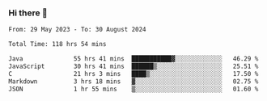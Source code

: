 ### Hi there 👋

<!--START_SECTION:waka-->

```txt
From: 29 May 2023 - To: 30 August 2024

Total Time: 118 hrs 54 mins

Java              55 hrs 41 mins  ███████████▓░░░░░░░░░░░░░   46.29 %
JavaScript        30 hrs 41 mins  ██████▒░░░░░░░░░░░░░░░░░░   25.51 %
C                 21 hrs 3 mins   ████▒░░░░░░░░░░░░░░░░░░░░   17.50 %
Markdown          3 hrs 18 mins   ▓░░░░░░░░░░░░░░░░░░░░░░░░   02.75 %
JSON              1 hr 55 mins    ▒░░░░░░░░░░░░░░░░░░░░░░░░   01.60 %
```

<!--END_SECTION:waka-->
<!--
**the-beef-calculator/the-beef-calculator** is a ✨ _special_ ✨ repository because its `README.md` (this file) appears on your GitHub profile.

Here are some ideas to get you started:

- 🔭 I’m currently working on ...
- 🌱 I’m currently learning ...
- 👯 I’m looking to collaborate on ...
- 🤔 I’m looking for help with ...
- 💬 Ask me about ...
- 📫 How to reach me: ...
- 😄 Pronouns: ...
- ⚡ Fun fact: ...
-->
